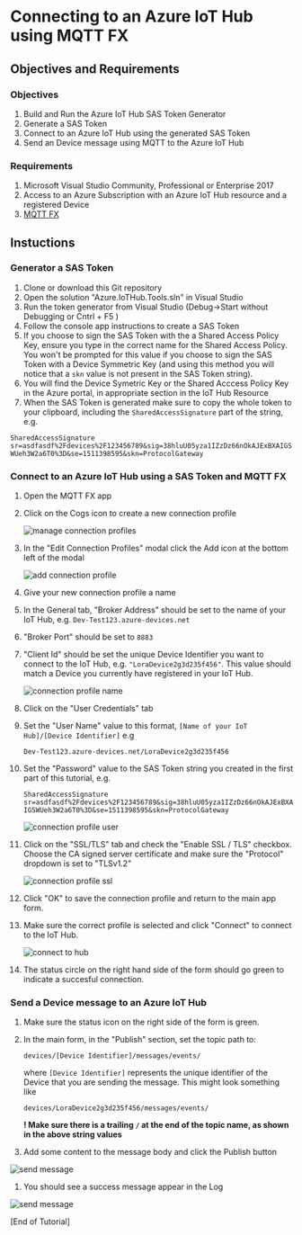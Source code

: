# Connecting to an Azure IoT Hub using MQTT FX 

## Objectives and Requirements

### Objectives 
1. Build and Run the Azure IoT Hub SAS Token Generator
1. Generate a SAS Token
1. Connect to an Azure IoT Hub using the generated SAS Token
1. Send an Device message using MQTT to the Azure IoT Hub

### Requirements
1. Microsoft Visual Studio Community, Professional or Enterprise 2017
1. Access to an Azure Subscription with an Azure IoT Hub resource and a registered Device
1. [MQTT FX](http://mqttfx.jensd.de/index.php/download)

## Instuctions

### Generator a SAS Token
1. Clone or download this Git repository
1. Open the solution "Azure.IoTHub.Tools.sln" in Visual Studio
1. Run the token generator from Visual Studio (Debug->Start without Debugging or Cntrl + F5 )
1. Follow the console app instructions to create a SAS Token
1. If you choose to sign the SAS Token with the a Shared Access Policy Key, ensure you type in the correct name for the Shared Access Policy. You won't be prompted for this value if you choose to sign the SAS Token with a Device Symmetric Key (and using this method you will notice that  a ```skn``` value is not present in the SAS Token string). 
1. You will find the Device Symetric Key or the Shared Acccess Policy Key in the Azure portal, in appropriate section in the IoT Hub Resource
1. When the SAS Token is generated make sure to copy the whole token to your clipboard, including the ```SharedAccessSignature``` part of the string, e.g. 

```SharedAccessSignature sr=asdfasdf%2Fdevices%2F123456789&sig=38hluU05yza1IZzDz66nOkAJExBXAIGSWUeh3W2a6T0%3D&se=1511398595&skn=ProtocolGateway```



### Connect to an Azure IoT Hub using a SAS Token and MQTT FX
1. Open the MQTT FX app
1. Click on the Cogs icon to create a new connection profile

    ![manage connection profiles](content/cogManageConnectionProfile.png)

1. In the "Edit Connection Profiles" modal click the Add icon at the bottom left of the modal

    ![add connection profile](content/addConnectionProfile.png)

1. Give your new connection profile a name

1. In the General tab,  "Broker Address" should be set to the name of your IoT Hub, e.g. ```Dev-Test123.azure-devices.net```
1. "Broker Port" should be set to ```8883```
1. "Client Id" should be set the unique Device Identifier you want to connect to the IoT Hub, e.g. ```"LoraDevice2g3d235f456"```. This value should match a Device you currently have registered in your IoT Hub.

    ![connection profile name](content/connectionProfileName.png)

1. Click on the "User Credentials" tab
1. Set the "User Name" value to this format, ```[Name of your IoT Hub]/[Device Identifier]``` e.g

    ```Dev-Test123.azure-devices.net/LoraDevice2g3d235f456```

1. Set the "Password" value to the SAS Token string you created in the first part of this tutorial, e.g. 

    ```SharedAccessSignature sr=asdfasdf%2Fdevices%2F123456789&sig=38hluU05yza1IZzDz66nOkAJExBXAIGSWUeh3W2a6T0%3D&se=1511398595&skn=ProtocolGateway```

    ![connection profile user](content/connectionProfileUserCredentials.png)
    
1. Click on the "SSL/TLS" tab and check the "Enable SSL / TLS" checkbox. Choose the CA signed server certificate and make sure the "Protocol" dropdown is set to "TLSv1.2"

    ![connection profile ssl](content/connectionProfileSsl.png)

1. Click "OK" to save the connection profile and return to the main app form. 
1. Make sure the correct profile is selected and click "Connect" to connect to the IoT Hub. 

    ![connect to hub](content/connectToHub.png)

1. The status circle on the right hand side of the form should go green to indicate a succesful connection. 

### Send a Device message to an Azure IoT Hub

1. Make sure the status icon on the right side of the form is green. 

1. In the main form, in the "Publish" section, set the topic path to:

    ```devices/[Device Identifier]/messages/events/```

    where  ```[Device Identifier]``` represents the unique identifier of the Device that you are sending the message. This might look something like 

    ```devices/LoraDevice2g3d235f456/messages/events/``` 
    
    **!  Make sure there is a trailing ```/``` at the end of the topic name, as shown in the above string values**
1. Add some content to the message body and click the Publish button

![send message](content/sendMessage.png)

1. You should see a success message appear in the Log

![send message](content/sendMessageLog.png)

[End of Tutorial]


